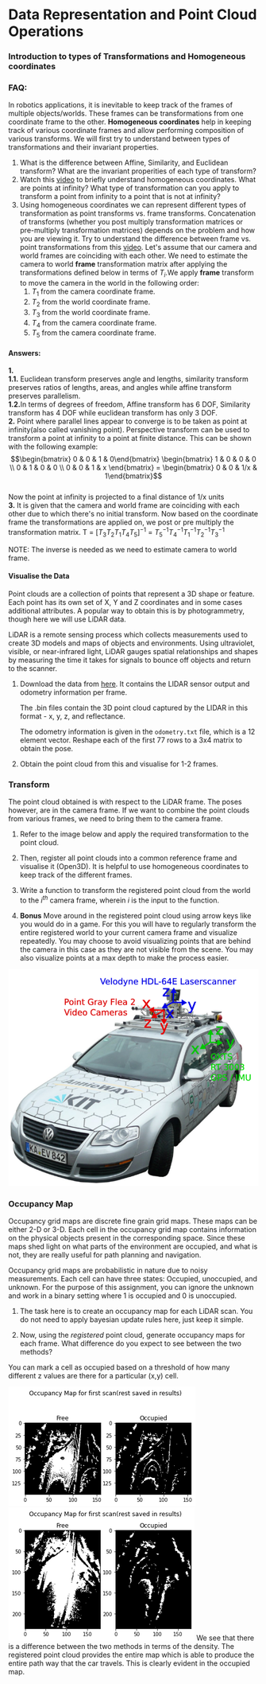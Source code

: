 # Data Representation and Point Cloud Operations

### Introduction to types of Transformations and Homogeneous coordinates


### FAQ:

In robotics applications, it is inevitable to keep track of the frames of multiple objects/worlds. These frames can be transformations from one coordinate frame to the other. **Homogeneous coordinates** help in keeping track of various coordinate frames and allow performing composition of various transforms. We will first try to understand between types of transformations and their invariant properties.
1. What is the difference between Affine, Similarity, and Euclidean transform? What are the invariant properities of each type of transform?
2. Watch this [video](https://www.youtube.com/watch?v=PvEl63t-opM) to briefly understand homogeneous coordinates. What are points at infinity? What type of transformation can you apply to transform a point from infinity to a point that is not at infinity? 
3. Using homogeneous coordinates we can represent different types of transformation as point transforms vs. frame transforms. Concatenation of transforms (whether you post multiply transformation matrices or pre-multiply transformation matrices) depends on the problem and how you are viewing it. Try to understand the difference between frame vs. point transformations from this [video](https://youtu.be/Za7Sdegf8m8?t=1834). Let's assume that our camera and world frames are coinciding with each other. We need to estimate the camera to world **frame** transformation matrix after applying the transformations defined below in terms of $T_i$.We apply **frame** transform to move the camera in the world in the following order:
    1. $T_1$ from the camera coordinate frame.
    2. $T_2$ from the world coordinate frame.
    3. $T_3$ from the world coordinate frame.
    4. $T_4$ from the camera coordinate frame.
    5. $T_5$ from the camera coordinate frame.


#### Answers:
<b>1.</b><br>
   <b> 1.1.</b> Euclidean transform preserves angle and lengths, similarity transform preserves ratios of lengths, areas, and angles while affine transform preserves parallelism.<br>
   <b> 1.2.</b>In terms of degrees of freedom, Affine transform has 6 DOF, Similarity transform has 4 DOF while euclidean transform has only 3 DOF.<br>
<b>2.</b> Point where parallel lines appear to converge is to be taken as point at infinity(also called vanishing point). Perspective transform can be used to transform a point at infinity to a point at finite distance. This can be shown with the following example: 
$$\begin{bmatrix} 0 & 0 & 1 & 0\end{bmatrix} \begin{bmatrix} 1 & 0 & 0 & 0 \\ 0 & 1 & 0 & 0 \\ 0 & 0 & 1 & x \end{bmatrix} = \begin{bmatrix} 0 & 0 & 1/x & 1\end{bmatrix}$$<br>
Now the point at infinity is projected to a final distance of 1/x units <br>
<b>3.</b> It is given that the camera and world frame are coinciding with each other due to which there's no initial transform. Now based on the coordinate frame the transformations are applied on, we post or pre multiply the transformation matrix.
T = $[T_3T_2T_1T_4T_5]^{-1}$ = $T_5^{-1}T_4^{-1}T_1^{-1}T_2^{-1}T_3^{-1}$

NOTE: The inverse is needed as we need to estimate camera to world frame.   

#### Visualise the Data

Point clouds are a collection of points that represent a 3D shape or feature. Each point has its own set of X, Y and Z coordinates and in some cases additional attributes. A popular way to obtain this is by photogrammetry, though here we will use LiDAR data.

LiDAR is a remote sensing process which collects measurements used to create 3D models and maps of objects and environments. Using ultraviolet, visible, or near-infrared light, LiDAR gauges spatial relationships and shapes by measuring the time it takes for signals to bounce off objects and return to the scanner.

1. Download the data from [here](https://iiitaphyd-my.sharepoint.com/:f:/g/personal/venkata_surya_students_iiit_ac_in/EnYAMaTVIhJItzKYqtahE30BRKB6p6UfHN3TyJzvo6Mw0g?e=PegWds). It contains the LIDAR sensor output and odometry information per frame.

    The .bin files contain the 3D point cloud captured by the LIDAR in this format - x, y, z, and reflectance. 

    The odometry information is given in the `odometry.txt` file, which is a 12 element vector. Reshape each of the first 77 rows to a 3x4 matrix to obtain the pose.
    

2. Obtain the point cloud from this and visualise for 1-2 frames.


### Transform 

The point cloud obtained is with respect to the LiDAR frame. The poses however, are in the camera frame. If we want to combine the point clouds from various frames, we need to bring them to the camera frame. 

1. Refer to the image below and apply the required transformation to the point cloud. 

2. Then, register all point clouds into a common reference frame and visualise it (Open3D). It is helpful to use homogeneous coordinates to keep track of the different frames.

3. Write a function to transform the registered point cloud from the world to the $i^{th}$ camera frame, wherein $i$ is the input to the function.

4. <b>Bonus</b> Move around in the registered point cloud using arrow keys like you would do in a game. For this you will have to regularly transform the entire registered world to your current camera frame and visualize repeatedly. You may choose to avoid visualizing points that are behind the camera in this case as they are not visible from the scene. You may also visualize points at a max depth to make the process easier.

![](./img/transform.png)

### Occupancy Map

Occupancy grid maps are discrete fine grain grid maps. These maps can be either 2-D or 3-D. Each cell in the occupancy grid map contains information on the physical objects present in the corresponding space. Since these maps shed light on what parts of the environment are occupied, and what is not, they are really useful for path planning and navigation.

Occupancy grid maps are probabilistic in nature due to noisy measurements. Each cell can have three states: Occupied, unoccupied, and unknown. For the purpose of this assignment, you can ignore the unknown and work in a binary setting where 1 is occupied and 0 is unoccupied.

1. The task here is to create an occupancy map for each LiDAR scan. You do not need to apply bayesian update rules here, just keep it simple. 

2. Now, using the *registered* point cloud, generate occupancy maps for each frame. What difference do you expect to see between the two methods?

You can mark a cell as occupied based on a threshold of how many different z values are there for a particular (x,y) cell.

![](images/OccMap.png)
![](images/OccMap1.png)
We see that there is a difference between the two methods in terms of the density. The registered point cloud provides the entire map which is able to produce the entire path way that the car travels. This is clearly evident in the occupied map.